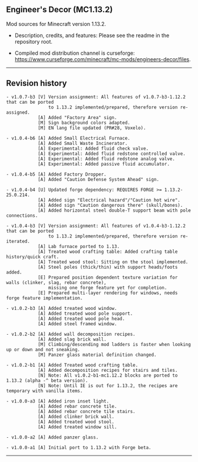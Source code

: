 
## Engineer's Decor (MC1.13.2)

Mod sources for Minecraft version 1.13.2.

- Description, credits, and features: Please see the readme in the repository root.

- Compiled mod distribution channel is curseforge: https://www.curseforge.com/minecraft/mc-mods/engineers-decor/files.

----
## Revision history

    - v1.0.7-b3 [V] Version assignment: All features of v1.0.7-b3-1.12.2 that can be ported
                    to 1.13.2 implemented/prepared, therefore version re-assigned.
                [A] Added "Factory Area" sign.
                [M] Sign background colors adapted.
                [M] EN lang file updated (PR#28, Voxelo).

    - v1.0.4-b6 [A] Added Small Electrical Furnace.
                [A] Added Small Waste Incinerator.
                [A] Experimental: Added fluid check valve.
                [A] Experimental: Added fluid redstone controlled valve.
                [A] Experimental: Added fluid redstone analog valve.
                [A] Experimental: Added passive fluid accumulator.

    - v1.0.4-b5 [A] Added Factory Dropper.
                [A] Added "Caution Defense System Ahead" sign.

    - v1.0.4-b4 [U] Updated forge dependency: REQUIRES FORGE >= 1.13.2-25.0.214.
                [A] Added sign "Electrical hazard"/"Caution hot wire".
                [A] Added sign "Caution dangerous there" (skull/bones).
                [A] Added horizontal steel double-T support beam with pole connections.

    - v1.0.4-b3 [V] Version assignment: All features of v1.0.4-b3-1.12.2 that can be ported
                    to 1.13.2 implemented/prepared, therefore version re-iterated.
                [A] Lab furnace ported to 1.13.
                [A] Treated wood crafting table: Added crafting table history/quick craft.
                [A] Treated wood stool: Sitting on the stool implemented.
                [A] Steel poles (thick/thin) with support heads/foots added.
                [E] Prepared position dependent texture variation for walls (clinker, slag, rebar concrete),
                    missing one forge feature yet for completion.
                [E] Prepared multi-layer rendering for windows, needs forge feature implementation.

    - v1.0.2-b3 [A] Added treated wood window.
                [A] Added treated wood pole support.
                [A] Added treated wood pole head.
                [A] Added steel framed window.

    - v1.0.2-b2 [A] Added wall decomposition recipes.
                [A] Added slag brick wall.
                [M] Climbing/descending mod ladders is faster when looking up or down and not sneaking.
                [M] Panzer glass material definition changed.

    - v1.0.2-b1 [A] Added Treated wood crafting table.
                [A] Added decomposition recipes for stairs and tiles.
                [N] Note: All v1.0.2-b1-mc1.12.2 blocks are ported to 1.13.2 (alpha -^ beta version).
                [N] Note: Until IE is out for 1.13.2, the recipes are temporary with vanilla items.

    - v1.0.0-a3 [A] Added iron inset light.
                [A] Added rebar concrete tile.
                [A] Added rebar concrete tile stairs.
                [A] Added clinker brick wall.
                [A] Added treated wood stool.
                [A] Added treated window sill.

    - v1.0.0-a2 [A] Added panzer glass.

    - v1.0.0-a1 [A] Initial port to 1.13.2 with Forge beta.

----
